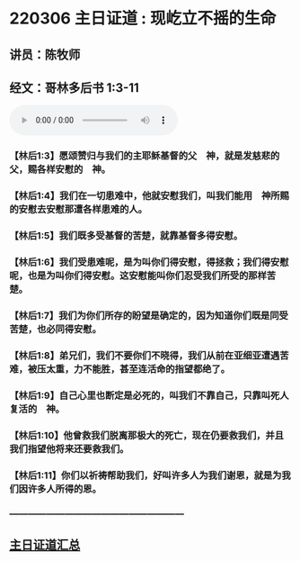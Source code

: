 # 220306 主日证道 : 现屹立不摇的生命
## 讲员：陈牧师
## 经文：哥林多后书 1:3-11

<audio controls src="./220306.mp3"></audio>

### 【林后1:3】愿颂赞归与我们的主耶稣基督的父　神，就是发慈悲的父，赐各样安慰的　神。
### 【林后1:4】我们在一切患难中，他就安慰我们，叫我们能用　神所赐的安慰去安慰那遭各样患难的人。
### 【林后1:5】我们既多受基督的苦楚，就靠基督多得安慰。
### 【林后1:6】我们受患难呢，是为叫你们得安慰，得拯救；我们得安慰呢，也是为叫你们得安慰。这安慰能叫你们忍受我们所受的那样苦楚。
### 【林后1:7】我们为你们所存的盼望是确定的，因为知道你们既是同受苦楚，也必同得安慰。
### 【林后1:8】弟兄们，我们不要你们不晓得，我们从前在亚细亚遭遇苦难，被压太重，力不能胜，甚至连活命的指望都绝了。
### 【林后1:9】自己心里也断定是必死的，叫我们不靠自己，只靠叫死人复活的　神。
### 【林后1:10】他曾救我们脱离那极大的死亡，现在仍要救我们，并且我们指望他将来还要救我们。
### 【林后1:11】你们以祈祷帮助我们，好叫许多人为我们谢恩，就是为我们因许多人所得的恩。

### ———————————————————

## [主日证道汇总](https://nccchurch.github.io/Sermons/)
